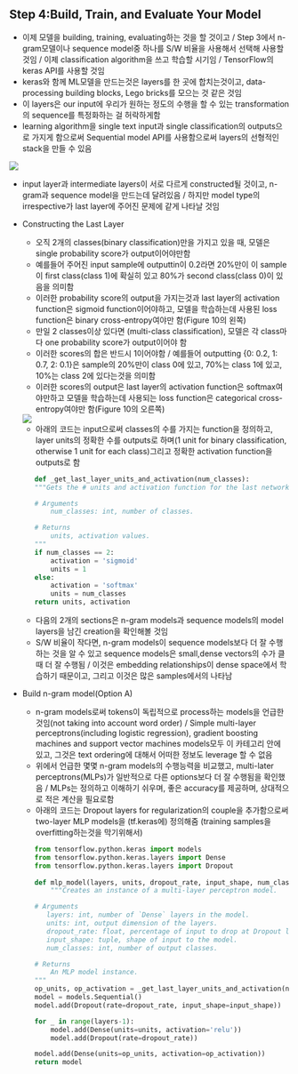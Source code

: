 ## Step 4:Build, Train, and Evaluate Your Model
- 이제 모델을 building, training, evaluating하는 것을 할 것이고 / Step 3에서 n-gram모델이나 sequence model중 하나를 S/W 비율을 사용해서 선택해 사용할 것임 / 이제 classification algorithm을 쓰고 학습할 시기임 / TensorFlow의 keras API를 사용할 것임 
- keras와 함께 ML모델을 만드는것은 layers를 한 곳에 합치는것이고, data-processing building blocks, Lego bricks를 모으는 것 같은 것임 
- 이 layers은 our input에 우리가 원하는 정도의 수행을 할 수 있는 transformation의 sequence를 특정화하는 걸 허락하게함
- learning algorithm을 single text input과 single classification의 outputs으로 가지게 함으로써 Sequential model API를 사용함으로써 layers의 선형적인 stack을 만들 수 있음
<img src="https://user-images.githubusercontent.com/32586985/77385642-0b62c600-6dcc-11ea-8760-7049888cb046.PNG">

- input layer과 intermediate layers이 서로 다르게 constructed될 것이고, n-gram과 sequence model을 만드는데 달려있음 / 하지만 model type의 irrespective가 last layer에 주어진 문제에 같게 나타날 것임 

- Constructing the Last Layer
  - 오직 2개의 classes(binary classification)만을 가지고 있을 때, 모델은 single probability score가 output이어야만함 
  - 예를들어 주어진 input sample에 outputtin이 0.2라면 20%만이 이 sample이 first class(class 1)에 확실히 있고 80%가 second class(class 0)이 있음을 의미함 
  - 이러한 probability score의 output을 가지는것과 last layer의 activation function은 sigmoid function이어야하고, 모델을 학습하는데 사용된 loss function은 binary cross-entropy여야만 함(Figure 10의 왼쪽)
  - 만일 2 classes이상 있다면 (multi-class classification), 모델은 각 class마다 one probability score가 output이어야 함 
  - 이러한 scores의 합은 반드시 1이어야함 / 예를들어 outputting {0: 0.2, 1: 0.7, 2: 0.1}은 sample의 20%만이 class 0에 있고, 70%는 class 1에 있고, 10%는 class 2에 있다는것을 의미함 
  - 이러한 scores의 output은 last layer의 activation function은 softmax여야만하고 모델을 학습하는데 사용되는 loss function은 categorical cross-entropy여야만 함(Figure 10의 오른쪽)
  <img src="https://user-images.githubusercontent.com/32586985/77481776-b5dbf700-6e67-11ea-916e-4027fff4bae5.PNG">
  
  - 아래의 코드는 input으로써 classes의 수를 가지는 function을 정의하고, layer units의 정확한 수를 outputs로 하며(1 unit for binary classification, otherwise 1 unit for each class)그리고 정확한 activation function을 outputs로 함 
  ```python
     def _get_last_layer_units_and_activation(num_classes):
     """Gets the # units and activation function for the last network layer.

     # Arguments
         num_classes: int, number of classes.

     # Returns
         units, activation values.
     """
     if num_classes == 2:
         activation = 'sigmoid'
         units = 1
     else:
         activation = 'softmax'
         units = num_classes
     return units, activation
  ```
  
  - 다음의 2개의 sections은 n-gram models과 sequence models의 model layers을 남긴 creation을 확인해볼 것임
  - S/W 비율이 작다면, n-gram models이 sequence models보다 더 잘 수행하는 것을 알 수 있고 sequence models은 small,dense vectors의 수가 클 때 더 잘 수행됨 / 이것은 embedding relationships이 dense space에서 학습하기 때문이고, 그리고 이것은 많은 samples에서의 나타남

- Build n-gram model(Option A)
  - n-gram models로써 tokens이 독립적으로 process하는 models을 언급한 것임(not taking into account word order) / Simple multi-layer perceptrons(including logistic regression), gradient boosting machines and support vector machines models모두 이 카테고리 안에 있고, 그것은 text ordering에 대해서 어떠한 정보도 leverage 할 수 없음 
  - 위에서 언급한 몇몇 n-gram models의 수행능력을 비교했고, multi-later perceptrons(MLPs)가 일반적으로 다른 options보다 더 잘 수행됨을 확인했음 / MLPs는 정의하고 이해하기 쉬우며, 좋은 accuracy를 제공하며, 상대적으로 적은 계산을 필요로함 
  - 아래의 코드는 Dropout layers for regularization의 couple을 추가함으로써 two-layer MLP models을 (tf.keras에) 정의해줌 (training samples을 overfitting하는것을 막기위해서)
  ```python
     from tensorflow.python.keras import models
     from tensorflow.python.keras.layers import Dense
     from tensorflow.python.keras.layers import Dropout
     
     def mlp_model(layers, units, dropout_rate, input_shape, num_classes):
         """Creates an instance of a multi-layer perceptron model.

     # Arguments
        layers: int, number of `Dense` layers in the model.
        units: int, output dimension of the layers.
        dropout_rate: float, percentage of input to drop at Dropout layers.
        input_shape: tuple, shape of input to the model.
        num_classes: int, number of output classes.

     # Returns
         An MLP model instance.
     """
     op_units, op_activation = _get_last_layer_units_and_activation(num_classes)
     model = models.Sequential()
     model.add(Dropout(rate=dropout_rate, input_shape=input_shape))

     for _ in range(layers-1):
         model.add(Dense(units=units, activation='relu'))
         model.add(Dropout(rate=dropout_rate))

     model.add(Dense(units=op_units, activation=op_activation))
     return model     
  ```
